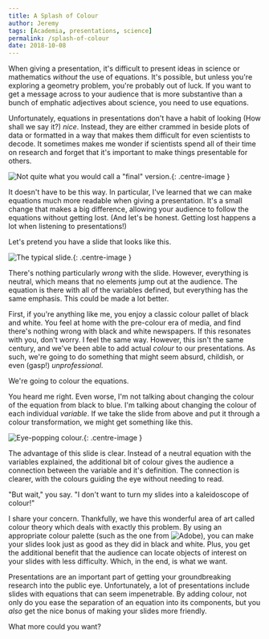 ```yaml
---
title: A Splash of Colour
author: Jeremy
tags: [Academia, presentations, science]
permalink: /splash-of-colour
date: 2018-10-08
---
```


When giving a presentation, it's difficult to present ideas in science or mathematics *without* the use of equations. It's possible, but unless you're exploring a geometry problem, you're probably out of luck. If you want to get a message across to your audience that is more substantive than a bunch of emphatic adjectives about science, you need to use equations.

Unfortunately, equations in presentations don't have a habit of looking (How shall we say it?) *nice*. Instead, they are either crammed in beside plots of data or formatted in a way that makes them difficult for even scientists to decode. It sometimes makes me wonder if scientists spend all of their time on research and forget that it's important to make things presentable for others.

![Not quite what you would call a "final" version.](https://res.cloudinary.com/dh3hm8pb7/image/upload/c_scale,q_auto:best,w_600/v1535058616/FinalVersion.png){: .centre-image }

It doesn't have to be this way. In particular, I've learned that we can make equations much more readable when giving a presentation. It's a small change that makes a big difference, allowing your audience to follow the equations without getting lost. (And let's be honest. Getting lost happens a lot when listening to presentations!)

Let's pretend you have a slide that looks like this.

![The typical slide.](https://res.cloudinary.com/dh3hm8pb7/image/upload/c_scale,q_auto:best,w_600/v1533407621/TypicalSlide.png){: .centre-image }

There's nothing particularly *wrong* with the slide. However, everything is neutral, which means that no elements jump out at the audience. The equation is there with all of the variables defined, but everything has the same emphasis. This could be made a lot better.

First, if you're anything like me, you enjoy a classic colour pallet of black and white. You feel at home with the pre-colour era of media, and find there's nothing wrong with black and white newspapers. If this resonates with you, don't worry. I feel the same way. However, this isn't the same century, and we've been able to add actual *colour* to our presentations. As such, we're going to do something that might seem absurd, childish, or even (gasp!) *unprofessional*.

We're going to colour the equations.

You heard me right. Even worse, I'm not talking about changing the colour of the equation from black to blue. I'm talking about changing the colour of each individual *variable*. If we take the slide from above and put it through a colour transformation, we might get something like this.

![Eye-popping colour.](https://res.cloudinary.com/dh3hm8pb7/image/upload/c_scale,q_auto:best,w_600/v1533407620/ColouredEquation.png){: .centre-image }

The advantage of this slide is clear. Instead of a neutral equation with the variables explained, the additional bit of colour gives the audience a connection between the variable and it's definition. The connection is clearer, with the colours guiding the eye without needing to read.

"But wait," you say. "I don't want to turn my slides into a kaleidoscope of colour!"

I share your concern. Thankfully, we have this wonderful area of art called colour theory which deals with exactly this problem. By using an appropriate colour palette (such as the one from ![Adobe](https://color.adobe.com/create/color-wheel/)), you can make your slides look just as good as they did in black and white. Plus, you get the additional benefit that the audience can locate objects of interest on your slides with less difficulty. Which, in the end, is what we want.

Presentations are an important part of getting your groundbreaking research into the public eye. Unfortunately, a lot of presentations include slides with equations that can seem impenetrable. By adding colour, not only do you ease the separation of an equation into its components, but you *also* get the nice bonus of making your slides more friendly.

What more could you want?
